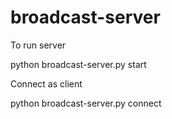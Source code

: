 # broadcast-server
To run server

  python broadcast-server.py start
  
Connect as client

  python broadcast-server.py connect
